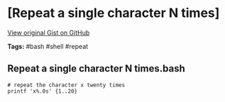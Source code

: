 # [Repeat a single character N times] 

[View original Gist on GitHub](https://gist.github.com/Integralist/b6ab05389128723d004c339b2769a485)

**Tags:** #bash #shell #repeat

## Repeat a single character N times.bash

```shell
# repeat the character x twenty times
printf 'x%.0s' {1..20}
```

